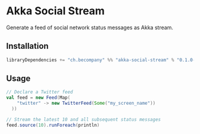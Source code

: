 # Akka Social Stream

Generate a feed of social network status messages as Akka stream.

## Installation

~~~ sbt
libraryDependencies += "ch.becompany" %% "akka-social-stream" % "0.1.0-SNAPSHOT"
~~~

## Usage

~~~ scala
// Declare a Twitter feed
val feed = new Feed(Map(
    "twitter" -> new TwitterFeed(Some("my_screen_name"))
  ))

// Stream the latest 10 and all subsequent status messages
feed.source(10).runForeach(println)
~~~


